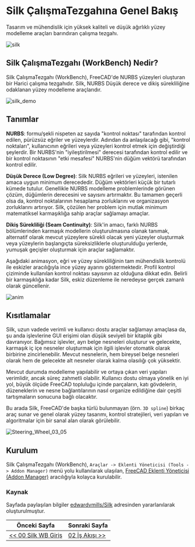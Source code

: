 # Silk ÇalışmaTezgahına Genel Bakış

Tasarım ve mühendislik için yüksek kaliteli ve düşük ağırlıklı yüzey modelleme araçları barındıran çalışma tezgahı.

![silk](https://github.com/edwardvmills/Silk/raw/master/Resources/Demo_files/Silk_Front_Page_02.png?raw=true)

## Silk ÇalışmaTezgahı (WorkBench) Nedir?

Silk ÇalışmaTezgahı (WorkBench), FreeCAD'de NURBS yüzeyleri oluşturan bir Harici çalışma tezgahıdır.
Silk, NURBS Düşük derece ve dikiş sürekliliğine odaklanan yüzey modelleme araçlarıdır.

![silk_demo](https://github.com/edwardvmills/Silk/raw/master/Resources/Demo_files/Silk_Demo_03_01.png?raw=true)

## Tanımlar

**NURBS**: formu/şekli nispeten az sayıda "kontrol noktası" tarafından kontrol edilen, pürüzsüz eğriler ve yüzeylerdir. 
Adından da anlaşılacağı gibi, "kontrol noktaları", kullanıcının eğrileri veya yüzeyleri kontrol etmek için değiştirdiği şeylerdir. 
Bir NURBS'nin "iyileştirilmesi" derecesi tarafından kontrol edilir ve bir kontrol noktasının "etki mesafesi" NURBS'nin düğüm vektörü tarafından kontrol edilir.

**Düşük Derece (Low Degree)**: Silk NURBS eğrileri ve yüzeyleri, istenilen amaca uygun minimum derecededir. Düğüm vektörleri küçük bir tutarlı kümede tutulur. Genellikle NURBS modelleme problemlerinde görünen çözüm, düğümlerin derecesini ve sayısını artırmaktır. Bu tamamen geçerli olsa da, kontrol noktalarının hesaplama zorluklarını ve organizasyon zorluklarını artırıyor. Silk, çözülen her problem için mutlak minimum matematiksel karmaşıklığa sahip araçlar sağlamayı amaçlar.

**Dikiş Sürekliliği (Seam Continuity)**: Silk'in amacı, farklı NURBS bölümlerinden karmaşık modellerin oluşturulmasına olanak tanımak, alternatif olarak mevcut yüzeylere sürekli olacak yeni yüzeyler oluşturmak veya yüzeylerin başlangıçta süreksizliklerle oluşturulduğu yerlerde, yumuşak geçişler oluşturmak için araçlar sağlamaktır.

Aşağıdaki animasyon, eğri ve yüzey sürekliliğinin tam mühendislik kontrolü ile eskizler aracılığıyla ince yüzey ayarını göstermektedir. Profil kontrol çiziminde kullanılan kontrol noktası sayısının az olduğuna dikkat edin. Belirli bir karmaşıklığa kadar Silk, eskiz düzenleme ile neredeyse gerçek zamanlı olarak güncellenir.

![anim](https://github.com/edwardvmills/Silk/raw/master/Resources/Demo_files/Steering_Wheel_01_01.gif?raw=true)

## Kısıtlamalar

Silk, uzun vadede verimli ve kullanıcı dostu araçlar sağlamayı amaçlasa da, şu anda işlevlerine GUI erişimi olan düşük seviyeli bir kitaplık gibi davranıyor. Bağımsız işlevler, ayrı belge nesneleri oluşturur ve gelecekte, karmaşık iç içe nesneler oluşturmak için ilgili işlevler otomatik olarak birbirine zincirlenebilir. Mevcut nesnelerin, hem bireysel belge nesneleri olarak hem de gelecekte alt nesneler olarak kalma olasılığı çok yüksektir.

Mevcut durumda modelleme yapılabilir ve ortaya çıkan veri yapıları verimlidir, ancak süreç zahmetli olabilir. Kullanıcı dostu olmaya yönelik en iyi yol, büyük ölçüde FreeCAD topluluğu içinde parçaların, katı gövdelerin, düzeneklerin ve nesne bağlantılarının nasıl organize edildiğine dair çeşitli tartışmaların sonucuna bağlı olacaktır.

Bu arada Silk, FreeCAD'de başka türlü bulunmayan (örn. `3D spline`) birkaç araç sunar ve genel olarak yüzey tasarımı, kontrol stratejileri, veri yapıları ve algoritmalar için bir sanal alan olarak görülebilir.

![Steering_Wheel_03_05](https://github.com/edwardvmills/Silk/raw/master/Resources/Demo_files/Steering_Wheel_03_05.png?raw=true)

## Kurulum

Silk ÇalışmaTezgahı (WorkBench), `Araçlar -> Eklenti Yöneticisi (Tools -> Addon Manager)` menü yolu kullanılarak ulaşılan, [FreeCAD Eklenti Yöneticisi (Addon Manager)](https://wiki.freecadweb.org/AddonManager) aracılığıyla kolayca kurulabilir.

### Kaynak

Sayfada paylaşılan bilgiler [edwardvmills/Silk](https://github.com/edwardvmills/Silk) adresinden yararlanılarak oluşturulmuştur.

| Önceki Sayfa                     | Sonraki Sayfa      |
| -------------------------------- | ------------------ |
| [<< 00 Silk WB Giriş](README.md) | [02 İş Akışı >>](02_is_akisi.md) |

